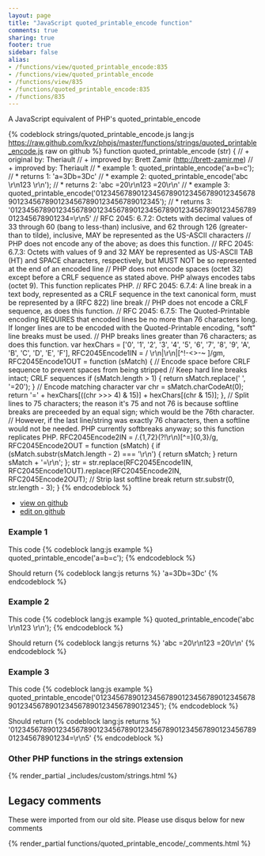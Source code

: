 ```yaml
---
layout: page
title: "JavaScript quoted_printable_encode function"
comments: true
sharing: true
footer: true
sidebar: false
alias:
- /functions/view/quoted_printable_encode:835
- /functions/view/quoted_printable_encode
- /functions/view/835
- /functions/quoted_printable_encode:835
- /functions/835
---
```

<!-- Generated by Rakefile:build -->
A JavaScript equivalent of PHP's quoted_printable_encode

{% codeblock strings/quoted_printable_encode.js lang:js https://raw.github.com/kvz/phpjs/master/functions/strings/quoted_printable_encode.js raw on github %}
function quoted_printable_encode (str) {
  // +   original by: Theriault
  // +   improved by: Brett Zamir (http://brett-zamir.me)
  // +   improved by: Theriault
  // *     example 1: quoted_printable_encode('a=b=c');
  // *     returns 1: 'a=3Db=3Dc'
  // *     example 2: quoted_printable_encode('abc   \r\n123   \r\n');
  // *     returns 2: 'abc  =20\r\n123  =20\r\n'
  // *     example 3: quoted_printable_encode('0123456789012345678901234567890123456789012345678901234567890123456789012345');
  // *     returns 3: '012345678901234567890123456789012345678901234567890123456789012345678901234=\r\n5'
  // RFC 2045: 6.7.2: Octets with decimal values of 33 through 60 (bang to less-than) inclusive, and 62 through 126 (greater-than to tilde), inclusive, MAY be represented as the US-ASCII characters
  // PHP does not encode any of the above; as does this function.
  // RFC 2045: 6.7.3: Octets with values of 9 and 32 MAY be represented as US-ASCII TAB (HT) and SPACE characters, respectively, but MUST NOT be so represented at the end of an encoded line
  // PHP does not encode spaces (octet 32) except before a CRLF sequence as stated above. PHP always encodes tabs (octet 9). This function replicates PHP.
  // RFC 2045: 6.7.4: A line break in a text body, represented as a CRLF sequence in the text canonical form, must be represented by a (RFC 822) line break
  // PHP does not encode a CRLF sequence, as does this function.
  // RFC 2045: 6.7.5: The Quoted-Printable encoding REQUIRES that encoded lines be no more than 76 characters long. If longer lines are to be encoded with the Quoted-Printable encoding, "soft" line breaks must be used.
  // PHP breaks lines greater than 76 characters; as does this function.
  var hexChars = ['0', '1', '2', '3', '4', '5', '6', '7', '8', '9', 'A', 'B', 'C', 'D', 'E', 'F'],
    RFC2045Encode1IN = / \r\n|\r\n|[^!-<>-~ ]/gm,
    RFC2045Encode1OUT = function (sMatch) {
      // Encode space before CRLF sequence to prevent spaces from being stripped
      // Keep hard line breaks intact; CRLF sequences
      if (sMatch.length > 1) {
        return sMatch.replace(' ', '=20');
      }
      // Encode matching character
      var chr = sMatch.charCodeAt(0);
      return '=' + hexChars[((chr >>> 4) & 15)] + hexChars[(chr & 15)];
    },
    // Split lines to 75 characters; the reason it's 75 and not 76 is because softline breaks are preceeded by an equal sign; which would be the 76th character.
    // However, if the last line/string was exactly 76 characters, then a softline would not be needed. PHP currently softbreaks anyway; so this function replicates PHP.
    RFC2045Encode2IN = /.{1,72}(?!\r\n)[^=]{0,3}/g,
    RFC2045Encode2OUT = function (sMatch) {
      if (sMatch.substr(sMatch.length - 2) === '\r\n') {
        return sMatch;
      }
      return sMatch + '=\r\n';
    };
  str = str.replace(RFC2045Encode1IN, RFC2045Encode1OUT).replace(RFC2045Encode2IN, RFC2045Encode2OUT);
  // Strip last softline break
  return str.substr(0, str.length - 3);
}
{% endcodeblock %}

 - [view on github](https://github.com/kvz/phpjs/blob/master/functions/strings/quoted_printable_encode.js)
 - [edit on github](https://github.com/kvz/phpjs/edit/master/functions/strings/quoted_printable_encode.js)

### Example 1
This code
{% codeblock lang:js example %}
quoted_printable_encode('a=b=c');
{% endcodeblock %}

Should return
{% codeblock lang:js returns %}
'a=3Db=3Dc'
{% endcodeblock %}

### Example 2
This code
{% codeblock lang:js example %}
quoted_printable_encode('abc   \r\n123   \r\n');
{% endcodeblock %}

Should return
{% codeblock lang:js returns %}
'abc  =20\r\n123  =20\r\n'
{% endcodeblock %}

### Example 3
This code
{% codeblock lang:js example %}
quoted_printable_encode('0123456789012345678901234567890123456789012345678901234567890123456789012345');
{% endcodeblock %}

Should return
{% codeblock lang:js returns %}
'012345678901234567890123456789012345678901234567890123456789012345678901234=\r\n5'
{% endcodeblock %}


### Other PHP functions in the strings extension
{% render_partial _includes/custom/strings.html %}
## Legacy comments
These were imported from our old site. Please use disqus below for new comments
<div style="overflow-y: scroll; max-height: 500px;">
{% render_partial functions/quoted_printable_encode/_comments.html %}
</div>
